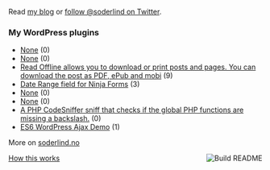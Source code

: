  Read [my blog](https://soderlind.no/) or [follow @soderlind on Twitter](https://twitter.com/soderlind).



### My WordPress plugins
<!-- plugins starts -->
* [None](https://github.com/soderlind/soderlind-tagcloud) (0)
* [None](https://github.com/soderlind/soderlind) (0)
* [Read Offline allows you to download or print posts and pages. You can download the post as PDF, ePub and mobi](https://github.com/soderlind/read-offline) (9)
* [Date Range field for Ninja Forms](https://github.com/soderlind/date-range-ninja-forms) (3)
* [None](https://github.com/soderlind/azure-insights-handler-wonolog) (0)
* [None](https://github.com/soderlind/dss-mime-aliases) (0)
* [A PHP CodeSniffer sniff that checks if the global PHP functions are missing a backslash.](https://github.com/soderlind/coding-standard) (0)
* [ES6 WordPress Ajax Demo](https://github.com/soderlind/es6-wp-ajax-demo) (1)
<!-- plugins ends -->

More on [soderlind.no](https://soderlind.no/)


<a href="https://github.com/soderlind/soderlind/actions"><img src="https://github.com/soderlind/soderlind/workflows/Build%20README/badge.svg" align="right" alt="Build README"></a>
<a href="https://simonwillison.net/2020/Jul/10/self-updating-profile-readme/">How this works</a>
